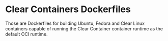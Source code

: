 # Clear Containers Dockerfiles

Those are Dockerfiles for building Ubuntu, Fedora and Clear Linux
containers capable of running the Clear Container container runtime
as the default OCI runtime.
